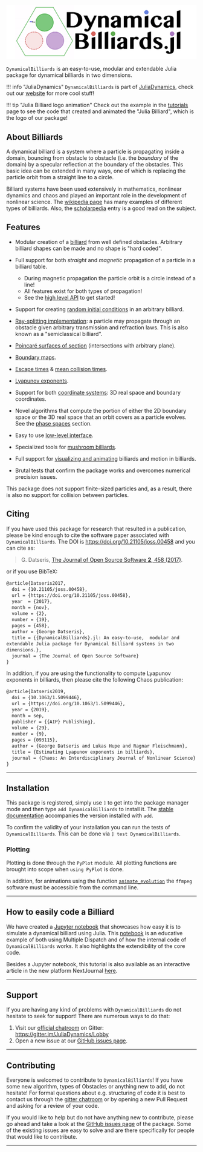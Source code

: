 ![DynamicalBilliards v3.0 Logo: The Julia billiard](https://github.com/JuliaDynamics/JuliaDynamics/blob/master/videos/billiards/DynamicalBilliards_logo_animated.gif?raw=true)

`DynamicalBilliards` is an easy-to-use, modular and extendable Julia package for
dynamical billiards in two dimensions.

!!! info "JuliaDynamics"
    `DynamicalBilliards` is part of [JuliaDynamics](https://juliadynamics.github.io/JuliaDynamics/), check out our [website](https://juliadynamics.github.io/JuliaDynamics/) for more cool stuff!

!!! tip "Julia Billiard logo animation"
    Check out the example in the [tutorials](tutorials/examples/#julia-logo-billiard) page to see the code that created and animated the "Julia Billiard", which is
    the logo of our package!


## About Billiards

A dynamical billiard is a system where a particle is propagating inside a domain,
bouncing from obstacle to obstacle (i.e. the *boundary* of the domain) by a specular reflection at the boundary of the obstacles. This basic idea can be extended in many ways, one of which is replacing the particle orbit from a straight line to a circle.

Billiard systems have been used extensively in mathematics, nonlinear dynamics and chaos and played an important role in the development of nonlinear science.
The [wikipedia page](https://en.wikipedia.org/wiki/Dynamical_billiards) has many examples of different types of billiards. Also, the [scholarpedia](http://www.scholarpedia.org/article/Dynamical_billiards) entry is a good read on the subject.

## Features

* Modular creation of a [billiard](basic/high_level/#billiard) from well defined obstacles. Arbitrary billiard shapes can be made and no shape is "hard coded".
* Full support for both *straight*  and *magnetic* propagation of a particle in a billiard table.
  * During magnetic propagation the particle orbit is a circle instead of a line!
  * All features exist for both types of propagation!
  * See the [high level API](basic/high_level) to get started!

* Support for creating [random initial conditions](basic/high_level/#random-initial-conditions) in an arbitrary
  billiard.
* [Ray-splitting implementation](ray-splitting): a particle may propagate
  through an obstacle given arbitrary transmission and refraction
  laws. This is also known as a "semiclassical billiard".
* [Poincaré surfaces of section](high_level/#poincare-sections) (intersections with arbitrary plane).
* [Boundary maps](basic/phasespaces).
* [Escape times](basic/high_level/#escape-times) & [mean collision times](basic/high_level/#mean-collision-times).
* [Lyapunov exponents](lyapunovs).
* Support for both [coordinate systems](basic/phasespaces/#coordinate-systems): 3D real space and boundary coordinates.
* Novel algorithms that compute the portion of either the 2D boundary space or the 3D real space that an orbit covers as a particle evolves. See the [phase spaces](basic/phasespaces/#phase-space-portions) section.
* Easy to use [low-level interface](basic/low_level).
* Specialized tools for [mushroom billiards](mushroomtools).
* Full support for [visualizing and animating](visualizing) billiards and motion in billiards.
* Brutal tests that confirm the package works and overcomes numerical precision issues.

This package does not support finite-sized particles and, as a result, there is also no support for collision between particles.

## Citing
If you have used this package for research that resulted in a publication, please be
kind enough to cite the software paper associated with `DynamicalBilliards`.
The DOI is
https://doi.org/10.21105/joss.00458 and you can cite as:

>G. Datseris, [The Journal of Open Source Software **2**, 458
(2017)](https://doi.org/10.21105/joss.00458).

or if you use BibTeX:
```
@article{Datseris2017,
  doi = {10.21105/joss.00458},
  url = {https://doi.org/10.21105/joss.00458},
  year  = {2017},
  month = {nov},
  volume = {2},
  number = {19},
  pages = {458},
  author = {George Datseris},
  title = {{DynamicalBilliards}.jl: An easy-to-use,  modular and extendable Julia package for Dynamical Billiard systems in two dimensions.},
  journal = {The Journal of Open Source Software}
}
```

In addition, if you are using the functionality to compute Lyapunov exponents
in billiards, then please cite the following Chaos publication:
```
@article{Datseris2019,
  doi = {10.1063/1.5099446},
  url = {https://doi.org/10.1063/1.5099446},
  year = {2019},
  month = sep,
  publisher = {{AIP} Publishing},
  volume = {29},
  number = {9},
  pages = {093115},
  author = {George Datseris and Lukas Hupe and Ragnar Fleischmann},
  title = {Estimating Lyapunov exponents in billiards},
  journal = {Chaos: An Interdisciplinary Journal of Nonlinear Science}
}
```

---

## Installation

This package is registered, simply use `]` to get into the package manager mode and then type `add DynamicalBilliards` to install it.
The [stable documentation](https://juliadynamics.github.io/DynamicalBilliards.jl/stable/) accompanies the version installed with `add`.

To confirm the validity of your installation you can run the tests of `DynamicalBilliards`. This can be done via `] test DynamicalBilliards`.

### Plotting
Plotting is done through the `PyPlot` module. All plotting functions are brought into scope when `using PyPlot` is done.

In addition, for animations using the function [`animate_evolution`](@ref) the
`ffmpeg` software must be accessible from the command line.

---

## How to easily code a Billiard

We have created a [Jupyter notebook](https://nbviewer.jupyter.org/github/JuliaDynamics/JuliaDynamics/blob/master/tutorials/Billiards%20Example/billiards_example.ipynb) that showcases how easy it is to simulate a dynamical billiard using Julia. This [notebook](https://nbviewer.jupyter.org/github/JuliaDynamics/JuliaDynamics/blob/master/tutorials/Billiards%20Example/billiards_example.ipynb) is an educative example of both using Multiple Dispatch and of how the internal code of `DynamicalBilliards` works. It also highlights the extendibility of the core code.

Besides a Jupyter notebook, this tutorial is also available as an interactive article in the new platform NextJournal [here](https://nextjournal.com/julia/billiard).


---

## Support
If you are having any kind of problems with `DynamicalBilliards` do not hesitate to seek for support! There are numerous ways to do that:

1. Visit our [official chatroom](https://gitter.im/JuliaDynamics/Lobby) on Gitter: https://gitter.im/JuliaDynamics/Lobby
2. Open a new issue at our [GitHub issues page](https://github.com/JuliaDynamics/DynamicalBilliards.jl/issues).

---
## Contributing
Everyone is welcomed to contribute to `DynamicalBilliards`! If you have some new
algorithm, types of Obstacles or anything new to add, do not hesitate! For formal
questions about e.g. structuring of code it is best to contact us through the [gitter
chatroom](https://gitter.im/JuliaDynamics/Lobby) or by opening a new Pull Request and asking for a review of your code.

If you would like to help but do not have anything new to contribute, please go ahead
and take a look at the [GitHub issues page](https://github.com/JuliaDynamics/DynamicalBilliards.jl/issues) of the package.
Some of the existing issues are easy to solve and are there specifically for people that would
like to contribute.

---

